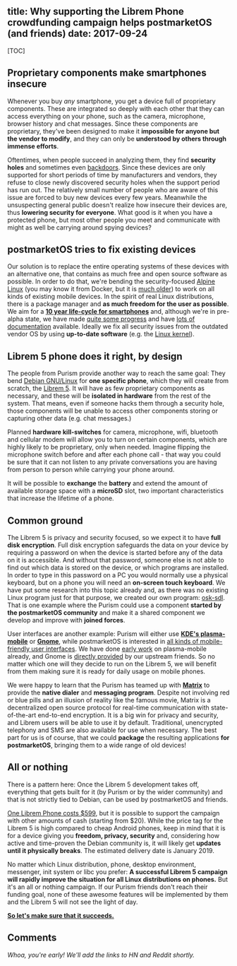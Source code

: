 title: Why supporting the Librem Phone crowdfunding campaign helps postmarketOS (and friends)
date: 2017-09-24
---

[TOC]

## Proprietary components make smartphones insecure
Whenever you buy *any* smartphone, you get a device full of proprietary components. These are integrated so deeply with each other that they can access everything on your phone, such as the camera, microphone, browser history and chat messages. Since these components are proprietary, they've been designed to make it **impossible for anyone but the vendor to modify**, and they can only be **understood by others through immense efforts**.

Oftentimes, when people succeed in analyzing them, they find **security holes** and sometimes even [backdoors](https://redmine.replicant.us/projects/replicant/wiki/SamsungGalaxyBackdoor). Since these devices are only supported for short periods of time by manufacturers and vendors, they refuse to close newly discovered security holes when the support period has run out. The relatively small number of people who are aware of this issue are forced to buy new devices every few years. Meanwhile the unsuspecting general public doesn't realize how insecure their devices are, thus **lowering security for everyone**. What good is it when you have a protected phone, but most other people you meet and communicate with might as well be carrying around spying devices?


## postmarketOS tries to fix existing devices
Our solution is to replace the entire operating systems of these devices with an alternative one, that contains as much free and open source software as possible. In order to do that, we're bending the security-focused [Alpine Linux](https://alpinelinux.org) (you may know it from Docker, but it is [much older](http://git.net/ml/linux.leaf.devel/2005-08/msg00039.html)) to work on all kinds of existing mobile devices. In the spirit of real Linux distributions, there is a package manager and **as much freedom for the user as possible**. We aim for a **[10 year life-cycle for smartphones](https://postmarketos.org/blog/2017/05/26/intro/)** and, although we're in pre-alpha state, we have made [quite some progress](https://postmarketos.org/blog/2017/09/03/100-days-of-postmarketos/) and have [lots of documentation](https://wiki.postmarketos.org/) available. Ideally we fix all security issues from the outdated vendor OS by using **up-to-date software** (e.g. the [Linux kernel](https://postmarketos.org/blog/2017/09/03/100-days-of-postmarketos/#mainline-kernel)).


## Librem 5 phone does it right, by design
The people from Purism provide another way to reach the same goal: They bend [Debian GNU/Linux](https://debian.org) for **one specific phone**, which they will create from scratch, the [Librem 5](https://puri.sm/shop/librem-5/). It will have as few proprietary components as necessary, and these will be **isolated in hardware** from the rest of the system. That means, even if someone hacks them through a security hole, those components will be unable to access other components storing or capturing other data (e.g. chat messages.)

Planned **hardware kill-switches** for camera, microphone, wifi, bluetooth and cellular modem will allow you to turn on certain components, which are highly likely to be proprietary, only when needed. Imagine flipping the microphone switch before and after each phone call - that way you could be sure that it can not listen to any private conversations you are having from person to person while carrying your phone around.

It will be possible to **exchange** the **battery** and extend the amount of available storage space with a **microSD** slot, two important characteristics that increase the lifetime of a phone.


## Common ground
The Librem 5 is privacy and security focused, so we expect it to have **full disk encryption**. Full disk encryption safeguards the data on your device by requiring a password on when the device is started before any of the data on it is accessible. And without that password, someone else is not able to find out which data is stored on the device, or which programs are installed. In order to type in this password on a PC you would normally use a physical keyboard, but on a phone you will need an **on-screen touch keyboard**. We have put some research into this topic already and, as there was no existing Linux program just for that purpose, we created our own program: [osk-sdl](https://github.com/postmarketOS/osk-sdl). That is one example where the Purism could use a component **started by the postmarketOS community** and make it a shared component we develop and improve with **joined forces**.

User interfaces are another example: Purism will either use **[KDE's plasma-mobile](https://www.kde.org/announcements/kde-purism-librem5.php)** or **[Gnome](https://www.gnome.org/news/2017/09/gnome-foundation-partners-with-purism-to-support-its-efforts-to-build-the-librem-5-smartphone/)**, while postmarketOS is interested in [all kinds of mobile-friendly user interfaces](https://github.com/postmarketOS/pmbootstrap/issues/62). We have done [early work](https://postmarketos.org/blog/2017/09/03/100-days-of-postmarketos/#plasma-mobile-kdes-plasma-desktop-for-phones) on plasma-mobile already, and Gnome is [directly provided](https://pkgs.alpinelinux.org/packages?name=gnome*&branch=edge&repo=&arch=&maintainer=) by our upstream friends. So no matter which one will they decide to run on the Librem 5, we will benefit from them making sure it is ready for daily usage on mobile phones.

We were happy to learn that the Purism has teamed up with **[Matrix](https://matrix.org/blog/2017/08/24/the-librem-5-from-purism-a-matrix-native-smartphone/)** to provide the **native dialer** and **messaging program**. Despite not involving red or blue pills and an illusion of reality like the famous movie, Matrix is a decentralized open source protocol for real-time communication with state-of-the-art end-to-end encryption. It is a big win for privacy and security, and Librem users will be able to use it by default. Traditional, unencrypted telephony and SMS are also available for use when necessary. The best part for us is of course, that we could **package** the resulting applications **for postmarketOS**, bringing them to a wide range of old devices!

## All or nothing
There is a pattern here: Once the Librem 5 development takes off, everything that gets built for it (by Purism or by the wider community) and that is not strictly tied to Debian, can be used by postmarketOS and friends.

[One Librem Phone costs $599](https://puri.sm/shop/librem-5/), but it is possible to support the campaign with other amounts of cash (starting from $20). While the price tag for the Librem 5 is high compared to cheap Android phones, keep in mind that it is for a device giving you **freedom, privacy, security** and, considering how active and time-proven the Debian community is, it will likely get **updates until it physically breaks**. The estimated delivery date is January 2019.

No matter which Linux distribution, phone, desktop environment, messenger, init system or libc you prefer: **A successful Librem 5 campaign will rapidly improve the situation for all Linux distributions on phones.** But it's an all or nothing campaign. If our Purism friends don't reach their funding goal, none of these awesome features will be implemented by them and the Librem 5 will not see the light of day.

**[So let's make sure that it succeeds.](https://puri.sm/shop/librem-5/)**


## Comments
*Whoa, you're early! We'll add the links to HN and Reddit shortly.*
